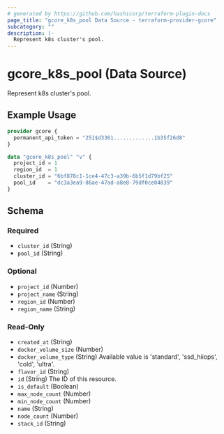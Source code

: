 ```yaml
---
# generated by https://github.com/hashicorp/terraform-plugin-docs
page_title: "gcore_k8s_pool Data Source - terraform-provider-gcore"
subcategory: ""
description: |-
  Represent k8s cluster's pool.
---
```


# gcore_k8s_pool (Data Source)

Represent k8s cluster's pool.

## Example Usage

```terraform
provider gcore {
  permanent_api_token = "251$d3361.............1b35f26d8"
}

data "gcore_k8s_pool" "v" {
  project_id = 1
  region_id  = 1
  cluster_id = "6bf878c1-1ce4-47c3-a39b-6b5f1d79bf25"
  pool_id    = "dc3a3ea9-86ae-47ad-a8e8-79df0ce04839"
}
```

<!-- schema generated by tfplugindocs -->
## Schema

### Required

- `cluster_id` (String)
- `pool_id` (String)

### Optional

- `project_id` (Number)
- `project_name` (String)
- `region_id` (Number)
- `region_name` (String)

### Read-Only

- `created_at` (String)
- `docker_volume_size` (Number)
- `docker_volume_type` (String) Available value is 'standard', 'ssd_hiiops', 'cold', 'ultra'.
- `flavor_id` (String)
- `id` (String) The ID of this resource.
- `is_default` (Boolean)
- `max_node_count` (Number)
- `min_node_count` (Number)
- `name` (String)
- `node_count` (Number)
- `stack_id` (String)


